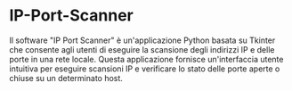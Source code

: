 # IP-Port-Scanner
Il software "IP Port Scanner" è un'applicazione Python basata su Tkinter che consente agli utenti di eseguire la scansione degli indirizzi IP e delle porte in una rete locale. Questa applicazione fornisce un'interfaccia utente intuitiva per eseguire scansioni IP e verificare lo stato delle porte aperte o chiuse su un determinato host.
